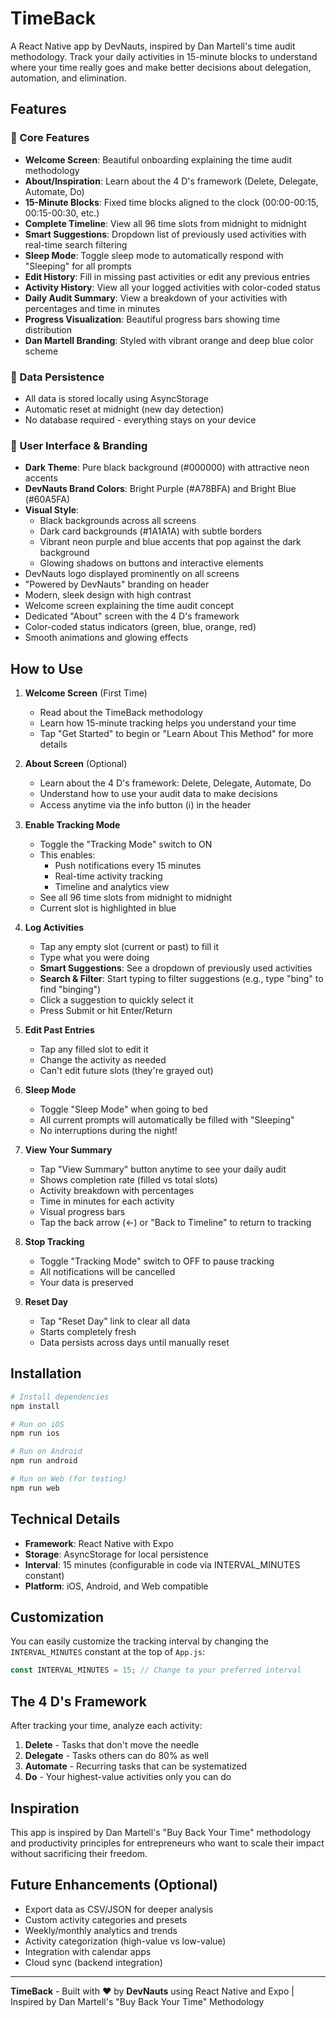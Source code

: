 # TimeBack

A React Native app by DevNauts, inspired by Dan Martell's time audit methodology. Track your daily activities in 15-minute blocks to understand where your time really goes and make better decisions about delegation, automation, and elimination.

## Features

### 🎯 Core Features
- **Welcome Screen**: Beautiful onboarding explaining the time audit methodology
- **About/Inspiration**: Learn about the 4 D's framework (Delete, Delegate, Automate, Do)
- **15-Minute Blocks**: Fixed time blocks aligned to the clock (00:00-00:15, 00:15-00:30, etc.)
- **Complete Timeline**: View all 96 time slots from midnight to midnight
- **Smart Suggestions**: Dropdown list of previously used activities with real-time search filtering
- **Sleep Mode**: Toggle sleep mode to automatically respond with "Sleeping" for all prompts
- **Edit History**: Fill in missing past activities or edit any previous entries
- **Activity History**: View all your logged activities with color-coded status
- **Daily Audit Summary**: View a breakdown of your activities with percentages and time in minutes
- **Progress Visualization**: Beautiful progress bars showing time distribution
- **Dan Martell Branding**: Styled with vibrant orange and deep blue color scheme

### 💾 Data Persistence
- All data is stored locally using AsyncStorage
- Automatic reset at midnight (new day detection)
- No database required - everything stays on your device

### 🎨 User Interface & Branding
- **Dark Theme**: Pure black background (#000000) with attractive neon accents
- **DevNauts Brand Colors**: Bright Purple (#A78BFA) and Bright Blue (#60A5FA)
- **Visual Style**: 
  - Black backgrounds across all screens
  - Dark card backgrounds (#1A1A1A) with subtle borders
  - Vibrant neon purple and blue accents that pop against the dark background
  - Glowing shadows on buttons and interactive elements
- DevNauts logo displayed prominently on all screens
- "Powered by DevNauts" branding on header
- Modern, sleek design with high contrast
- Welcome screen explaining the time audit concept
- Dedicated "About" screen with the 4 D's framework
- Color-coded status indicators (green, blue, orange, red)
- Smooth animations and glowing effects

## How to Use

1. **Welcome Screen** (First Time)
   - Read about the TimeBack methodology
   - Learn how 15-minute tracking helps you understand your time
   - Tap "Get Started" to begin or "Learn About This Method" for more details

2. **About Screen** (Optional)
   - Learn about the 4 D's framework: Delete, Delegate, Automate, Do
   - Understand how to use your audit data to make decisions
   - Access anytime via the info button (ℹ️) in the header

3. **Enable Tracking Mode**
   - Toggle the "Tracking Mode" switch to ON
   - This enables:
     - Push notifications every 15 minutes
     - Real-time activity tracking
     - Timeline and analytics view
   - See all 96 time slots from midnight to midnight
   - Current slot is highlighted in blue

4. **Log Activities**
   - Tap any empty slot (current or past) to fill it
   - Type what you were doing
   - **Smart Suggestions**: See a dropdown of previously used activities
   - **Search & Filter**: Start typing to filter suggestions (e.g., type "bing" to find "binging")
   - Click a suggestion to quickly select it
   - Press Submit or hit Enter/Return

5. **Edit Past Entries**
   - Tap any filled slot to edit it
   - Change the activity as needed
   - Can't edit future slots (they're grayed out)

6. **Sleep Mode**
   - Toggle "Sleep Mode" when going to bed
   - All current prompts will automatically be filled with "Sleeping"
   - No interruptions during the night!

7. **View Your Summary**
   - Tap "View Summary" button anytime to see your daily audit
   - Shows completion rate (filled vs total slots)
   - Activity breakdown with percentages
   - Time in minutes for each activity
   - Visual progress bars
   - Tap the back arrow (←) or "Back to Timeline" to return to tracking

8. **Stop Tracking**
   - Toggle "Tracking Mode" switch to OFF to pause tracking
   - All notifications will be cancelled
   - Your data is preserved

9. **Reset Day**
   - Tap "Reset Day" link to clear all data
   - Starts completely fresh
   - Data persists across days until manually reset

## Installation

```bash
# Install dependencies
npm install

# Run on iOS
npm run ios

# Run on Android
npm run android

# Run on Web (for testing)
npm run web
```

## Technical Details

- **Framework**: React Native with Expo
- **Storage**: AsyncStorage for local persistence
- **Interval**: 15 minutes (configurable in code via INTERVAL_MINUTES constant)
- **Platform**: iOS, Android, and Web compatible

## Customization

You can easily customize the tracking interval by changing the `INTERVAL_MINUTES` constant at the top of `App.js`:

```javascript
const INTERVAL_MINUTES = 15; // Change to your preferred interval
```

## The 4 D's Framework

After tracking your time, analyze each activity:

1. **Delete** - Tasks that don't move the needle
2. **Delegate** - Tasks others can do 80% as well
3. **Automate** - Recurring tasks that can be systematized
4. **Do** - Your highest-value activities only you can do

## Inspiration

This app is inspired by Dan Martell's "Buy Back Your Time" methodology and productivity principles for entrepreneurs who want to scale their impact without sacrificing their freedom.

## Future Enhancements (Optional)

- Export data as CSV/JSON for deeper analysis
- Custom activity categories and presets
- Weekly/monthly analytics and trends
- Activity categorization (high-value vs low-value)
- Integration with calendar apps
- Cloud sync (backend integration)

---

**TimeBack** - Built with ❤️ by **DevNauts** using React Native and Expo | Inspired by Dan Martell's "Buy Back Your Time" Methodology

